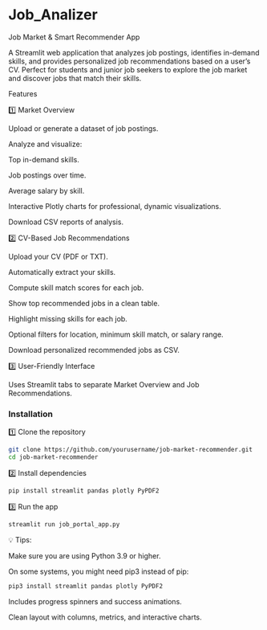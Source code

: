 # Job_Analizer

Job Market & Smart Recommender App

A Streamlit web application that analyzes job postings, identifies in-demand skills, and provides personalized job recommendations based on a user’s CV. Perfect for students and junior job seekers to explore the job market and discover jobs that match their skills.

Features

1️⃣ Market Overview

Upload or generate a dataset of job postings.

Analyze and visualize:

Top in-demand skills.

Job postings over time.

Average salary by skill.

Interactive Plotly charts for professional, dynamic visualizations.

Download CSV reports of analysis.

2️⃣ CV-Based Job Recommendations

Upload your CV (PDF or TXT).

Automatically extract your skills.

Compute skill match scores for each job.

Show top recommended jobs in a clean table.

Highlight missing skills for each job.

Optional filters for location, minimum skill match, or salary range.

Download personalized recommended jobs as CSV.

3️⃣ User-Friendly Interface

Uses Streamlit tabs to separate Market Overview and Job Recommendations.


### Installation

1️⃣ Clone the repository

```bash
git clone https://github.com/yourusername/job-market-recommender.git
cd job-market-recommender
```


2️⃣ Install dependencies

```bash
pip install streamlit pandas plotly PyPDF2
```

3️⃣ Run the app

```bash
streamlit run job_portal_app.py
```
💡 Tips:

Make sure you are using Python 3.9 or higher.

On some systems, you might need pip3 instead of pip:
```bash
pip3 install streamlit pandas plotly PyPDF2
```


Includes progress spinners and success animations.

Clean layout with columns, metrics, and interactive charts.
